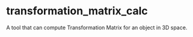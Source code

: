 # transformation_matrix_calc
A tool that can compute Transformation Matrix for an object in 3D space.
